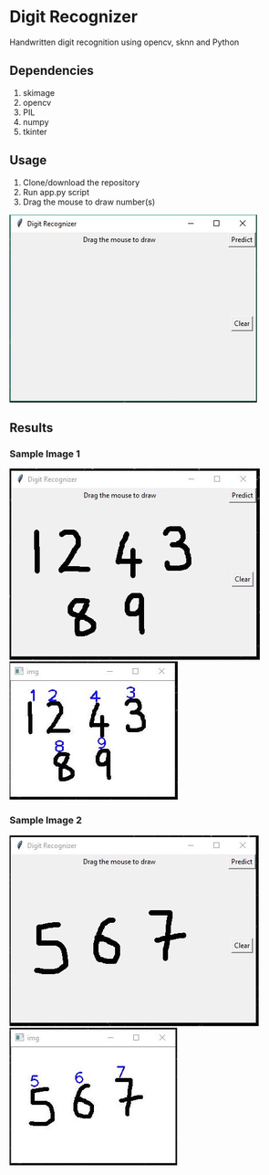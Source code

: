 # Digit Recognizer

Handwritten digit recognition using opencv, sknn and Python

## Dependencies
1. skimage
2. opencv
3. PIL
4. numpy
5. tkinter

## Usage
1. Clone/download the repository
2. Run app.py script
3. Drag the mouse to draw number(s)

![Alt text](https://github.com/mahi27/Digit-Recognizer/blob/master/Capture.JPG?raw=true "Application screen")


## Results

### Sample Image 1
![Alt text](https://github.com/mahi27/Digit-Recognizer/blob/master/sampleimage1.JPG?raw=true "Test Image")  ![Alt text](https://github.com/mahi27/Digit-Recognizer/blob/master/sampleresults1.JPG?raw=true "Results")


### Sample Image 2
![Alt text](https://github.com/mahi27/Digit-Recognizer/blob/master/sampleimage2.JPG?raw=true "Test Image 2") ![Alt text](https://github.com/mahi27/Digit-Recognizer/blob/master/sampleresults2.JPG?raw=true "Results 2")
